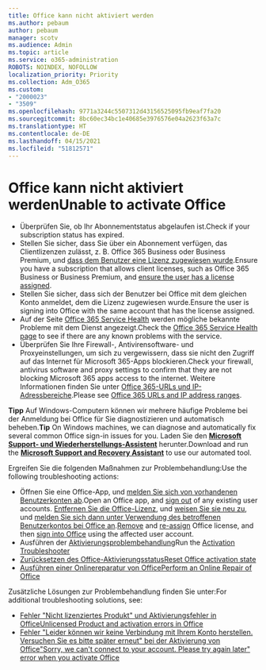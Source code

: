 ```yaml
---
title: Office kann nicht aktiviert werden
ms.author: pebaum
author: pebaum
manager: scotv
ms.audience: Admin
ms.topic: article
ms.service: o365-administration
ROBOTS: NOINDEX, NOFOLLOW
localization_priority: Priority
ms.collection: Adm_O365
ms.custom:
- "2000023"
- "3509"
ms.openlocfilehash: 9771a3244c5507312d43156525095fb9eaf7fa20
ms.sourcegitcommit: 8bc60ec34bc1e40685e3976576e04a2623f63a7c
ms.translationtype: HT
ms.contentlocale: de-DE
ms.lasthandoff: 04/15/2021
ms.locfileid: "51812571"
---
```

# <a name="unable-to-activate-office"></a><span data-ttu-id="ce936-102">Office kann nicht aktiviert werden</span><span class="sxs-lookup"><span data-stu-id="ce936-102">Unable to activate Office</span></span>

- <span data-ttu-id="ce936-103">Überprüfen Sie, ob Ihr Abonnementstatus abgelaufen ist.</span><span class="sxs-lookup"><span data-stu-id="ce936-103">Check if your subscription status has expired.</span></span>
- <span data-ttu-id="ce936-104">Stellen Sie sicher, dass Sie über ein Abonnement verfügen, das Clientlizenzen zulässt, z. B. Office 365 Business oder Business Premium, und [dass dem Benutzer eine Lizenz zugewiesen wurde](https://docs.microsoft.com/microsoft-365/admin/manage/assign-licenses-to-users?view=o365-worldwide).</span><span class="sxs-lookup"><span data-stu-id="ce936-104">Ensure you have a subscription that allows client licenses, such as Office 365 Business or Business Premium, and [ensure the user has a license assigned](https://docs.microsoft.com/microsoft-365/admin/manage/assign-licenses-to-users?view=o365-worldwide).</span></span>
- <span data-ttu-id="ce936-105">Stellen Sie sicher, dass sich der Benutzer bei Office mit dem gleichen Konto anmeldet, dem die Lizenz zugewiesen wurde.</span><span class="sxs-lookup"><span data-stu-id="ce936-105">Ensure the user is signing into Office with the same account that has the license assigned.</span></span>
- <span data-ttu-id="ce936-106">Auf der Seite [Office 365 Service Health](https://docs.microsoft.com/office365/enterprise/view-service-health) werden mögliche bekannte Probleme mit dem Dienst angezeigt.</span><span class="sxs-lookup"><span data-stu-id="ce936-106">Check the [Office 365 Service Health page](https://docs.microsoft.com/office365/enterprise/view-service-health) to see if there are any known problems with the service.</span></span>
- <span data-ttu-id="ce936-107">Überprüfen Sie Ihre Firewall-, Antivirensoftware- und Proxyeinstellungen, um sich zu vergewissern, dass sie nicht den Zugriff auf das Internet für Microsoft 365-Apps blockieren.</span><span class="sxs-lookup"><span data-stu-id="ce936-107">Check your firewall, antivirus software and proxy settings to confirm that they are not blocking Microsoft 365 apps access to the internet.</span></span> <span data-ttu-id="ce936-108">Weitere Informationen finden Sie unter [Office 365-URLs und IP-Adressbereiche](https://docs.microsoft.com/office365/enterprise/urls-and-ip-address-ranges "Office 365-URLs und -IP-Adressbereiche").</span><span class="sxs-lookup"><span data-stu-id="ce936-108">Please see [Office 365 URLs and IP address ranges](https://docs.microsoft.com/office365/enterprise/urls-and-ip-address-ranges "Office 365 URLs and IP address ranges").</span></span>

<span data-ttu-id="ce936-109">**Tipp** Auf Windows-Computern können wir mehrere häufige Probleme bei der Anmeldung bei Office für Sie diagnostizieren und automatisch beheben.</span><span class="sxs-lookup"><span data-stu-id="ce936-109">**Tip** On Windows machines, we can diagnose and automatically fix several common Office sign-in issues for you.</span></span> <span data-ttu-id="ce936-110">Laden Sie den **[Microsoft Support- und Wiederherstellungs-Assistent](https://aka.ms/SaRA-OfficeSignInScenario)** herunter.</span><span class="sxs-lookup"><span data-stu-id="ce936-110">Download and run the  **[Microsoft Support and Recovery Assistant](https://aka.ms/SaRA-OfficeSignInScenario)** to use our automated tool.</span></span>

<span data-ttu-id="ce936-111">Ergreifen Sie die folgenden Maßnahmen zur Problembehandlung:</span><span class="sxs-lookup"><span data-stu-id="ce936-111">Use the following troubleshooting actions:</span></span>

- <span data-ttu-id="ce936-112">Öffnen Sie eine Office-App, und [melden Sie sich von vorhandenen Benutzerkonten ab](https://support.office.com/article/5a20dc11-47e9-4b6f-945d-478cb6d92071).</span><span class="sxs-lookup"><span data-stu-id="ce936-112">Open an Office app, and [sign out](https://support.office.com/article/5a20dc11-47e9-4b6f-945d-478cb6d92071) of any existing user accounts.</span></span> <span data-ttu-id="ce936-113">[Entfernen Sie die Office-Lizenz](https://docs.microsoft.com/microsoft-365/admin/manage/remove-licenses-from-users), und [weisen Sie sie neu zu](https://docs.microsoft.com/microsoft-365/admin/manage/assign-licenses-to-users), und [melden Sie sich dann unter Verwendung des betroffenen Benutzerkontos bei Office an](https://support.office.com/article/628ea040-f265-49de-b986-be09c3ebf8a9).</span><span class="sxs-lookup"><span data-stu-id="ce936-113">[Remove](https://docs.microsoft.com/microsoft-365/admin/manage/remove-licenses-from-users) and [re-assign](https://docs.microsoft.com/microsoft-365/admin/manage/assign-licenses-to-users) Office license, and then [sign into Office](https://support.office.com/article/628ea040-f265-49de-b986-be09c3ebf8a9) using the affected user account.</span></span>
- <span data-ttu-id="ce936-114">Ausführen der [Aktivierungsproblembehandlung](https://aka.ms/SARA-OfficeActivation-Alchemy)</span><span class="sxs-lookup"><span data-stu-id="ce936-114">Run the [Activation Troubleshooter](https://aka.ms/SARA-OfficeActivation-Alchemy)</span></span>
- [<span data-ttu-id="ce936-115">Zurücksetzen des Office-Aktivierungsstatus</span><span class="sxs-lookup"><span data-stu-id="ce936-115">Reset Office activation state</span></span>](https://docs.microsoft.com/office365/troubleshoot/activation/reset-office-365-proplus-activation-state "Zurücksetzen des Office-Aktivierungsstatus")
- [<span data-ttu-id="ce936-116">Ausführen einer Onlinereparatur von Office</span><span class="sxs-lookup"><span data-stu-id="ce936-116">Perform an Online Repair of Office</span></span>](https://support.office.com/Article/7821d4b6-7c1d-4205-aa0e-a6b40c5bb88b?wt.mc_id=Alchemy_ClientDIA)

<span data-ttu-id="ce936-117">Zusätzliche Lösungen zur Problembehandlung finden Sie unter:</span><span class="sxs-lookup"><span data-stu-id="ce936-117">For additional troubleshooting solutions, see:</span></span>  

- [<span data-ttu-id="ce936-118">Fehler "Nicht lizenziertes Produkt" und Aktivierungsfehler in Office</span><span class="sxs-lookup"><span data-stu-id="ce936-118">Unlicensed Product and activation errors in Office</span></span>](https://support.office.com/Article/0d23d3c0-c19c-4b2f-9845-5344fedc4380?wt.mc_id=Alchemy_ClientDIA)
- [<span data-ttu-id="ce936-119">Fehler "Leider können wir keine Verbindung mit Ihrem Konto herstellen. Versuchen Sie es bitte später erneut" bei der Aktivierung von Office</span><span class="sxs-lookup"><span data-stu-id="ce936-119">"Sorry, we can't connect to your account. Please try again later" error when you activate Office</span></span>](https://docs.microsoft.com/office/troubleshoot/activation-installation/issue-when-activate-office-from-office-365)